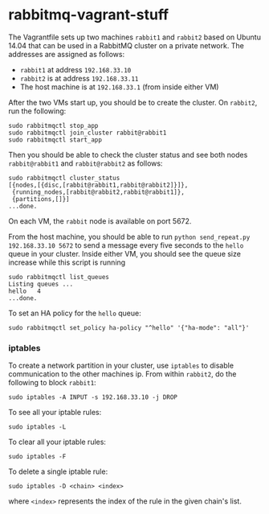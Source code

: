 rabbitmq-vagrant-stuff
======================

The Vagrantfile sets up two machines `rabbit1` and `rabbit2` based on Ubuntu 14.04 that can be used in a RabbitMQ cluster on a private network. The addresses are assigned as follows:
    
- `rabbit1` at address `192.168.33.10`
- `rabbit2` is at address `192.168.33.11`
- The host machine is at `192.168.33.1` (from inside either VM)

After the two VMs start up, you should be to create the cluster. On `rabbit2`, run the following:

    sudo rabbitmqctl stop_app
    sudo rabbitmqctl join_cluster rabbit@rabbit1
    sudo rabbitmqctl start_app

Then you should be able to check the cluster status and see both nodes `rabbit@rabbit1` and `rabbit@rabbit2` as follows:

    sudo rabbitmqctl cluster_status
    [{nodes,[{disc,[rabbit@rabbit1,rabbit@rabbit2]}]},
     {running_nodes,[rabbit@rabbit2,rabbit@rabbit1]},
     {partitions,[]}]
    ...done.

On each VM, the `rabbit` node is available on port 5672. 

From the host machine, you should be able to run `python send_repeat.py 192.168.33.10 5672` to send a message every five seconds to the `hello` queue in your cluster. Inside either VM, you should see the queue size increase while this script is running

    sudo rabbitmqctl list_queues
    Listing queues ...
    hello	4
    ...done.

To set an HA policy for the `hello` queue:
    
    sudo rabbitmqctl set_policy ha-policy "^hello" '{"ha-mode": "all"}'

### iptables

To create a network partition in your cluster, use `iptables` to disable communication to the other machines ip. From within `rabbit2`, do the following to block `rabbit1`:

    sudo iptables -A INPUT -s 192.168.33.10 -j DROP

To see all your iptable rules:
    
    sudo iptables -L

To clear all your iptable rules:
    
    sudo iptables -F

To delete a single iptable rule:
    
    sudo iptables -D <chain> <index>

where `<index>` represents the index of the rule in the given chain's list.
